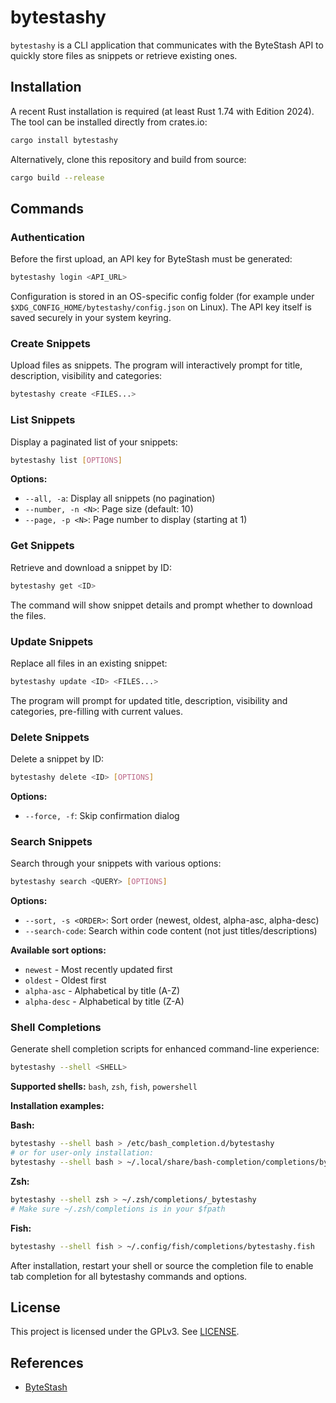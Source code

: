 # bytestashy

`bytestashy` is a CLI application that communicates with the ByteStash API to quickly store files as snippets or retrieve existing ones.

## Installation

A recent Rust installation is required (at least Rust 1.74 with Edition 2024). The tool can be installed directly from crates.io:

```bash
cargo install bytestashy
```

Alternatively, clone this repository and build from source:

```bash
cargo build --release
```

## Commands

### Authentication

Before the first upload, an API key for ByteStash must be generated:

```bash
bytestashy login <API_URL>
```

Configuration is stored in an OS-specific config folder (for example under `$XDG_CONFIG_HOME/bytestashy/config.json` on Linux). The API key itself is saved securely in your system keyring.

### Create Snippets

Upload files as snippets. The program will interactively prompt for title, description, visibility and categories:

```bash
bytestashy create <FILES...>
```

### List Snippets

Display a paginated list of your snippets:

```bash
bytestashy list [OPTIONS]
```

**Options:**

- `--all, -a`: Display all snippets (no pagination)
- `--number, -n <N>`: Page size (default: 10)
- `--page, -p <N>`: Page number to display (starting at 1)

### Get Snippets

Retrieve and download a snippet by ID:

```bash
bytestashy get <ID>
```

The command will show snippet details and prompt whether to download the files.

### Update Snippets

Replace all files in an existing snippet:

```bash
bytestashy update <ID> <FILES...>
```

The program will prompt for updated title, description, visibility and categories, pre-filling with current values.

### Delete Snippets

Delete a snippet by ID:

```bash
bytestashy delete <ID> [OPTIONS]
```

**Options:**

- `--force, -f`: Skip confirmation dialog

### Search Snippets

Search through your snippets with various options:

```bash
bytestashy search <QUERY> [OPTIONS]
```

**Options:**

- `--sort, -s <ORDER>`: Sort order (newest, oldest, alpha-asc, alpha-desc)
- `--search-code`: Search within code content (not just titles/descriptions)

**Available sort options:**

- `newest` - Most recently updated first
- `oldest` - Oldest first
- `alpha-asc` - Alphabetical by title (A-Z)
- `alpha-desc` - Alphabetical by title (Z-A)

### Shell Completions

Generate shell completion scripts for enhanced command-line experience:

```bash
bytestashy --shell <SHELL>
```

**Supported shells:** `bash`, `zsh`, `fish`, `powershell`

**Installation examples:**

**Bash:**

```bash
bytestashy --shell bash > /etc/bash_completion.d/bytestashy
# or for user-only installation:
bytestashy --shell bash > ~/.local/share/bash-completion/completions/bytestashy
```

**Zsh:**

```bash
bytestashy --shell zsh > ~/.zsh/completions/_bytestashy
# Make sure ~/.zsh/completions is in your $fpath
```

**Fish:**

```bash
bytestashy --shell fish > ~/.config/fish/completions/bytestashy.fish
```

After installation, restart your shell or source the completion file to enable tab completion for all bytestashy commands and options.

## License

This project is licensed under the GPLv3. See [LICENSE](LICENSE).

## References

- [ByteStash](https://github.com/jordan-dalby/ByteStash)
